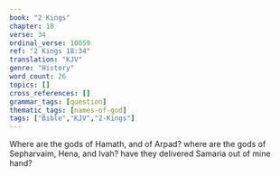```yaml
---
book: "2 Kings"
chapter: 18
verse: 34
ordinal_verse: 10059
ref: "2 Kings 18:34"
translation: "KJV"
genre: "History"
word_count: 26
topics: []
cross_references: []
grammar_tags: [question]
thematic_tags: [names-of-god]
tags: ["Bible","KJV","2-Kings"]
---
```

Where are the gods of Hamath, and of Arpad? where are the gods of Sepharvaim, Hena, and Ivah? have they delivered Samaria out of mine hand?
